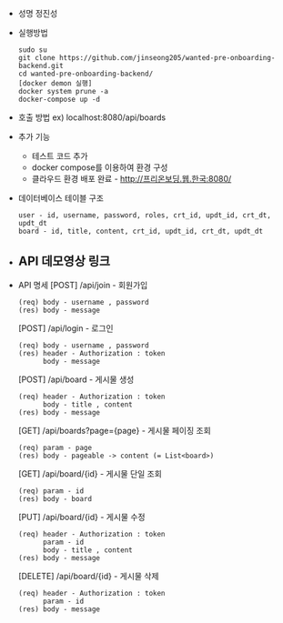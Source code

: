 
- 성명
  정진성
- 실행방법
    ```
    sudo su
    git clone https://github.com/jinseong205/wanted-pre-onboarding-backend.git
    cd wanted-pre-onboarding-backend/
    [docker demon 실행]
    docker system prune -a      
    docker-compose up -d
    ```
- 호출 방법
  ex) localhost:8080/api/boards

- 추가 기능
  - 테스트 코드 추가
  - docker compose를 이용하여 환경 구성
  - 클라우드 환경 배포 완료 - http://프리온보딩.웹.한국:8080/

- 데이터베이스 테이블 구조
  ```
  user - id, username, password, roles, crt_id, updt_id, crt_dt, updt_dt
  board - id, title, content, crt_id, updt_id, crt_dt, updt_dt
  ```
- API 데모영상 링크
  -
- API 명세
  [POST] /api/join - 회원가입
    ```
    (req) body - username , password
    (res) body - message
    ```
  [POST] /api/login - 로그인
    ```
    (req) body - username , password
    (res) header - Authorization : token
          body - message
    ```
  [POST] /api/board - 게시물 생성
    ```
    (req) header - Authorization : token
          body - title , content
    (res) body - message
    ```
  [GET] /api/boards?page={page} - 게시물 페이징 조회
     ```
    (req) param - page
    (res) body - pageable -> content (= List<board>)
     ```
  [GET] /api/board/{id} - 게시물 단일 조회
    ```
    (req) param - id
    (res) body - board
    ```
  [PUT] /api/board/{id} - 게시물 수정
    ```
    (req) header - Authorization : token
          param - id
          body - title , content
    (res) body - message
    ```
  [DELETE] /api/board/{id} - 게시물 삭제
    ```
    (req) header - Authorization : token
          param - id
    (res) body - message
    ```
